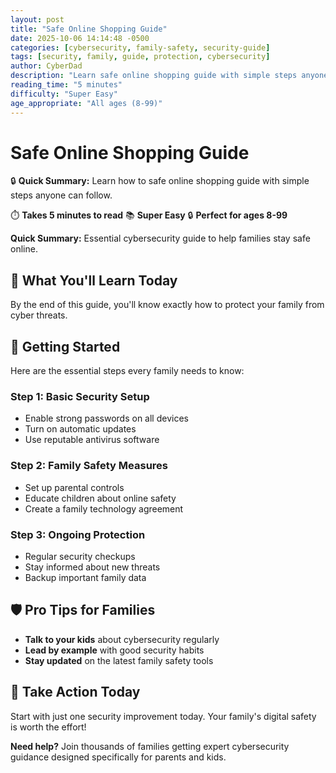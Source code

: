 ```yaml
---
layout: post
title: "Safe Online Shopping Guide"
date: 2025-10-06 14:14:48 -0500
categories: [cybersecurity, family-safety, security-guide]
tags: [security, family, guide, protection, cybersecurity]
author: CyberDad
description: "Learn safe online shopping guide with simple steps anyone can follow."
reading_time: "5 minutes"
difficulty: "Super Easy"
age_appropriate: "All ages (8-99)"
---
```


# Safe Online Shopping Guide

🔒 **Quick Summary:** Learn how to safe online shopping guide with simple steps anyone can follow.

⏱️ **Takes 5 minutes to read** 📚 **Super Easy** 🔒 **Perfect for ages 8-99**

**Quick Summary:** Essential cybersecurity guide to help families stay safe online.

## 🎯 What You'll Learn Today

By the end of this guide, you'll know exactly how to protect your family from cyber threats.

## 🚀 Getting Started

Here are the essential steps every family needs to know:

### Step 1: Basic Security Setup
- Enable strong passwords on all devices
- Turn on automatic updates
- Use reputable antivirus software

### Step 2: Family Safety Measures  
- Set up parental controls
- Educate children about online safety
- Create a family technology agreement

### Step 3: Ongoing Protection
- Regular security checkups
- Stay informed about new threats
- Backup important family data

## 🛡️ Pro Tips for Families

- **Talk to your kids** about cybersecurity regularly
- **Lead by example** with good security habits  
- **Stay updated** on the latest family safety tools

## 🎯 Take Action Today

Start with just one security improvement today. Your family's digital safety is worth the effort!

**Need help?** Join thousands of families getting expert cybersecurity guidance designed specifically for parents and kids.